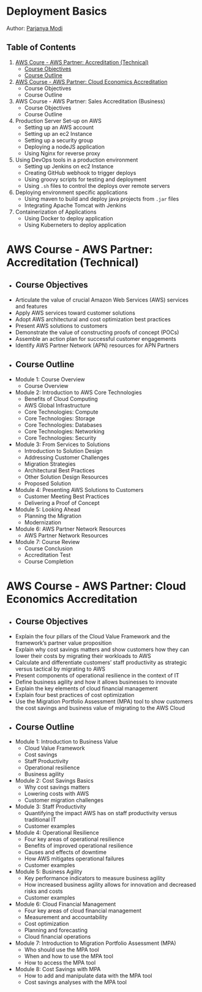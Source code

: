 # Deployment Basics

Author: [Parjanya Modi](https://parjanyamodi.com)

## Table of Contents

1. [AWS Coure - AWS Partner: Accreditation (Technical)](#aws-course---aws-partner-accreditation-technical)
    - [Course Objectives](#course-objectives)
    - [Course Outline](#course-outline)
2. [AWS Course - AWS Partner: Cloud Economics Accreditation](#aws-course---aws-partner-cloud-economics-accreditation)
    - Course Objectives
    - Course Outline
3. AWS Course - AWS Partner: Sales Accreditation (Business)
    - Course Objectives
    - Course Outline
4. Production Server Set-up on AWS
    - Setting up an AWS account
    - Setting up an ec2 Instance
    - Setting up a security group
    - Deploying a nodeJS application
    - Using Nginx for reverse proxy
5. Using DevOps tools in a production environment
    - Setting up Jenkins on ec2 Instance
    - Creating GitHub webhook to trigger deploys 
    - Using groovy scripts for testing and deployment
    - Using `.sh` files to control the deploys over remote servers
6. Deploying environment specific applications
    - Using maven to build and deploy java projects from `.jar` files
    - Integrating Apache Tomcat with Jenkins
7. Containerization of Applications
    - Using Docker to deploy application
    - Using Kuberneters to deploy application

# AWS Course - AWS Partner: Accreditation (Technical)

+ ## <!-- Technical -->Course Objectives
- Articulate the value of crucial Amazon Web Services (AWS) services and features
- Apply AWS services toward customer solutions
- Adopt AWS architectural and cost optimization best practices
- Present AWS solutions to customers
- Demonstrate the value of constructing proofs of concept (POCs)
- Assemble an action plan for successful customer engagements
- Identify AWS Partner Network (APN) resources for APN Partners

+ ## <!-- Technical -->Course Outline

- Module 1: Course Overview
    * Course Overview
- Module 2: Introduction to AWS Core Technologies
    * Benefits of Cloud Computing
    * AWS Global Infrastructure
    * Core Technologies: Compute
    * Core Technologies: Storage
    * Core Technologies: Databases
    * Core Technologies: Networking
    * Core Technologies: Security
- Module 3: From Services to Solutions
    * Introduction to Solution Design
    * Addressing Customer Challenges
    * Migration Strategies
    * Architectural Best Practices
    * Other Solution Design Resources
    * Proposed Solution
- Module 4: Presenting AWS Solutions to Customers
    * Customer Meeting Best Practices
    * Delivering a Proof of Concept
- Module 5: Looking Ahead
    * Planning the Migration
    * Modernization
- Module 6: AWS Partner Network Resources
    * AWS Partner Network Resources
- Module 7: Course Review
    * Course Conclusion
    * Accreditation Test
    * Course Completion


# AWS Course - AWS Partner: Cloud Economics Accreditation

+ ## <!-- Cloud Economics -->Course Objectives
- Explain the four pillars of the Cloud Value Framework and the framework’s partner value proposition
- Explain why cost savings matters and show customers how they can lower their costs by migrating their workloads to AWS
- Calculate and differentiate customers’ staff productivity as strategic versus tactical by migrating to AWS
- Present components of operational resilience in the context of IT
- Define business agility and how it allows businesses to innovate
- Explain the key elements of cloud financial management
- Explain four best practices of cost optimization
- Use the Migration Portfolio Assessment (MPA) tool to show customers the cost savings and business value of migrating to the AWS Cloud

+ ## <!-- Technical --> Course Outline
- Module 1: Introduction to Business Value
    * Cloud Value Framework
    * Cost savings
    * Staff Productivity
    * Operational resilience
    * Business agility
- Module 2: Cost Savings Basics
    * Why cost savings matters
    * Lowering costs with AWS
    * Customer migration challenges
- Module 3: Staff Productivity
    * Quantifying the impact AWS has on staff productivity versus traditional IT
    * Customer examples
- Module 4: Operational Resilience
    * Four key areas of operational resilience
    * Benefits of improved operational resilience
    * Causes and effects of downtime
    * How AWS mitigates operational failures
    * Customer examples
- Module 5: Business Agility
    * Key performance indicators to measure business agility
    * How increased business agility allows for innovation and decreased risks and costs
    * Customer examples
- Module 6: Cloud Financial Management
    * Four key areas of cloud financial management
    * Measurement and accountability
    * Cost optimization
    * Planning and forecasting
    * Cloud financial operations
- Module 7: Introduction to Migration Portfolio Assessment (MPA)
    * Who should use the MPA tool
    * When and how to use the MPA tool
    * How to access the MPA tool
- Module 8: Cost Savings with MPA
    * How to add and manipulate data with the MPA tool
    * Cost savings analyses with the MPA tool
